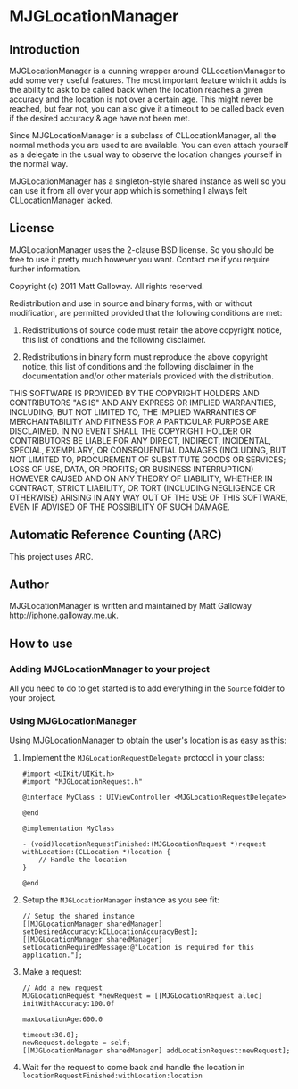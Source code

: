 # MJGLocationManager

## Introduction

MJGLocationManager is a cunning wrapper around CLLocationManager to add some very useful features. 
The most important feature which it adds is the ability to ask to be called back when the location 
reaches a given accuracy and the location is not over a certain age. This might never be reached, 
but fear not, you can also give it a timeout to be called back even if the desired accuracy & age 
have not been met.

Since MJGLocationManager is a subclass of CLLocationManager, all the normal methods you are used to 
are available. You can even attach yourself as a delegate in the usual way to observe the location 
changes yourself in the normal way.

MJGLocationManager has a singleton-style shared instance as well so you can use it from all over 
your app which is something I always felt CLLocationManager lacked.

## License

MJGLocationManager uses the 2-clause BSD license. So you should be free to use it pretty much however 
you want. Contact me if you require further information.

Copyright (c) 2011 Matt Galloway. All rights reserved.

Redistribution and use in source and binary forms, with or without
modification, are permitted provided that the following conditions are met:

1. Redistributions of source code must retain the above copyright notice, this
list of conditions and the following disclaimer.

2. Redistributions in binary form must reproduce the above copyright notice,
this list of conditions and the following disclaimer in the documentation
and/or other materials provided with the distribution.

THIS SOFTWARE IS PROVIDED BY THE COPYRIGHT HOLDERS AND CONTRIBUTORS "AS IS"
AND ANY EXPRESS OR IMPLIED WARRANTIES, INCLUDING, BUT NOT LIMITED TO, THE
IMPLIED WARRANTIES OF MERCHANTABILITY AND FITNESS FOR A PARTICULAR PURPOSE ARE
DISCLAIMED. IN NO EVENT SHALL THE COPYRIGHT HOLDER OR CONTRIBUTORS BE LIABLE
FOR ANY DIRECT, INDIRECT, INCIDENTAL, SPECIAL, EXEMPLARY, OR CONSEQUENTIAL
DAMAGES (INCLUDING, BUT NOT LIMITED TO, PROCUREMENT OF SUBSTITUTE GOODS OR
SERVICES; LOSS OF USE, DATA, OR PROFITS; OR BUSINESS INTERRUPTION) HOWEVER
CAUSED AND ON ANY THEORY OF LIABILITY, WHETHER IN CONTRACT, STRICT LIABILITY,
OR TORT (INCLUDING NEGLIGENCE OR OTHERWISE) ARISING IN ANY WAY OUT OF THE USE
OF THIS SOFTWARE, EVEN IF ADVISED OF THE POSSIBILITY OF SUCH DAMAGE.

## Automatic Reference Counting (ARC)

This project uses ARC.

## Author

MJGLocationManager is written and maintained by Matt Galloway <http://iphone.galloway.me.uk>.

## How to use

### Adding MJGLocationManager to your project ###

All you need to do to get started is to add everything in the `Source` folder to your project.

### Using MJGLocationManager ###

Using MJGLocationManager to obtain the user's location is as easy as this:

 1. Implement the `MJGLocationRequestDelegate` protocol in your class:

        #import <UIKit/UIKit.h>
        #import "MJGLocationRequest.h"
        
        @interface MyClass : UIViewController <MJGLocationRequestDelegate>
        
        @end
        
        @implementation MyClass
        
        - (void)locationRequestFinished:(MJGLocationRequest *)request withLocation:(CLLocation *)location {
        	// Handle the location
        }
        
        @end

 1. Setup the `MJGLocationManager` instance as you see fit:

        // Setup the shared instance
        [[MJGLocationManager sharedManager] setDesiredAccuracy:kCLLocationAccuracyBest];
        [[MJGLocationManager sharedManager] setLocationRequiredMessage:@"Location is required for this application."];

 1. Make a request:

        // Add a new request
        MJGLocationRequest *newRequest = [[MJGLocationRequest alloc] initWithAccuracy:100.0f 
                                                                       maxLocationAge:600.0 
                                                                              timeout:30.0];
        newRequest.delegate = self;
        [[MJGLocationManager sharedManager] addLocationRequest:newRequest];

 1. Wait for the request to come back and handle the location in `locationRequestFinished:withLocation:location`
